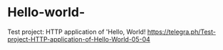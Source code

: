 # Hello-world-
Test project: HTTP application of 'Hello, World!
https://telegra.ph/Test-project-HTTP-application-of-Hello-World-05-04
